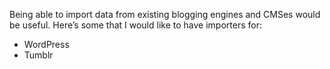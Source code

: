 Being able to import data from existing blogging engines and CMSes would be useful. Here’s some that I would like to have importers for:

* WordPress
* Tumblr